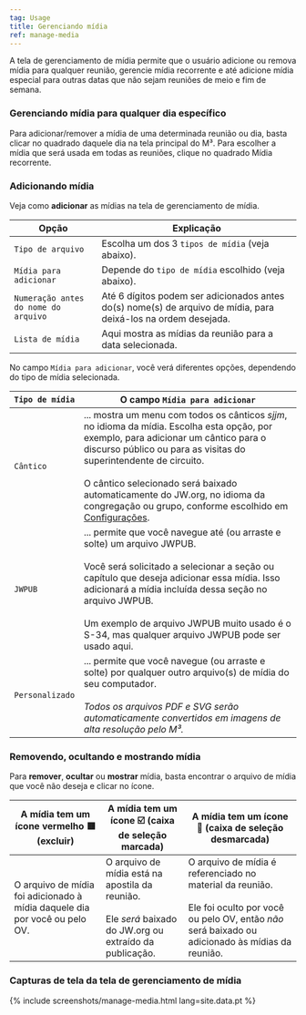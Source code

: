 ```yaml
---
tag: Usage
title: Gerenciando mídia
ref: manage-media
---
```


A tela de gerenciamento de mídia permite que o usuário adicione ou remova mídia para qualquer reunião, gerencie mídia recorrente e até adicione mídia especial para outras datas que não sejam reuniões de meio e fim de semana.

### Gerenciando mídia para qualquer dia específico

Para adicionar/remover a mídia de uma determinada reunião ou dia, basta clicar no quadrado daquele dia na tela principal do M³. Para escolher a mídia que será usada em todas as reuniões, clique no quadrado Mídia recorrente.

### Adicionando mídia

Veja como **adicionar** as mídias na tela de gerenciamento de mídia.

Opção | Explicação
--- | ---
`Tipo de arquivo` | Escolha um dos 3 `tipos de mídia` (veja abaixo).
`Mídia para adicionar` | Depende do `tipo de mídia` escolhido (veja abaixo).
`Numeração antes do nome do arquivo` | Até 6 dígitos podem ser adicionados antes do(s) nome(s) de arquivo de mídia, para deixá-los na ordem desejada.
`Lista de mídia` | Aqui mostra as mídias da reunião para a data selecionada.

No campo `Mídia para adicionar`, você verá diferentes opções, dependendo do tipo de mídia selecionada.

`Tipo de mídia` | O campo `Mídia para adicionar`
--- | ---
`Cântico` | ... mostra um menu com todos os cânticos *sjjm*, no idioma da mídia. Escolha esta opção, por exemplo, para adicionar um cântico para o discurso público ou para as visitas do superintendente de circuito. <br><br> O cântico selecionado será baixado automaticamente do JW.org, no idioma da congregação ou grupo, conforme escolhido em [Configurações]({{page.lang}}/#configuration).
`JWPUB` | ... permite que você navegue até (ou arraste e solte) um arquivo JWPUB. <br><br> Você será solicitado a selecionar a seção ou capítulo que deseja adicionar essa mídia. Isso adicionará a mídia incluída dessa seção no arquivo JWPUB. <br><br> Um exemplo de arquivo JWPUB muito usado é o S-34, mas qualquer arquivo JWPUB pode ser usado aqui.
`Personalizado` | ... permite que você navegue (ou arraste e solte) por qualquer outro arquivo(s) de mídia do seu computador. <br><br> *Todos os arquivos PDF e SVG serão automaticamente convertidos em imagens de alta resolução pelo M³.*

### Removendo, ocultando e mostrando mídia

Para **remover**, **ocultar** ou **mostrar** mídia, basta encontrar o arquivo de mídia que você não deseja e clicar no ícone.

A mídia tem um ícone vermelho 🟥 (excluir) | A mídia tem um ícone ☑️ (caixa de seleção marcada) | A mídia tem um ícone 🔲 (caixa de seleção desmarcada)
--- | --- | ---
O arquivo de mídia foi adicionado à mídia daquele dia por você ou pelo OV. | O arquivo de mídia está na apostila da reunião. <br><br> Ele *será* baixado do JW.org ou extraído da publicação. | O arquivo de mídia é referenciado no material da reunião. <br><br> Ele foi oculto por você ou pelo OV, então *não* será baixado ou adicionado às mídias da reunião.

### Capturas de tela da tela de gerenciamento de mídia

{% include screenshots/manage-media.html lang=site.data.pt %}
